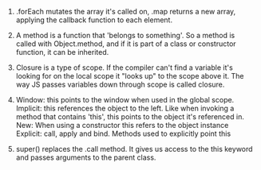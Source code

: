 1. .forEach mutates the array it's called on, .map returns a new array, applying the callback function to each element.

2. A method is a function that 'belongs to something'. So a method is called with Object.method, and if it is part of a class or constructor function, it can be inherited.

3. Closure is a type of scope. If the compiler can't find a variable it's looking for on the local scope it "looks up" to the scope above it.  The way JS passes variables down through scope is called closure.

4. Window: this points to the window when used in the global scope.
   Implicit: this references the object to the left. Like when invoking a method that contains 'this',      this points to the object it's referenced in.
   New: When using a constructor this refers to the object instance
   Explicit: call, apply and bind. Methods used to explicitly point this

5. super() replaces the .call method. It gives us access to the this keyword and passes arguments to the parent class.
